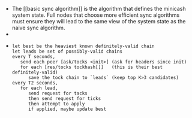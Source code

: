 - The [[basic sync algorithm]] is the algorithm that defines the minicash system state. Full nodes that choose more efficient sync algorithms must ensure they will lead to the same view of the system state as the naive sync algorithm.
-
- ```
  let best be the heaviest known definitely-valid chain
  let leads be set of possibly-valid chains
  every T seconds,
     send each peer [ask/tocks <init>] (ask for headers since init)
     for each [res/tocks tockhash[]]   (this is their best definitely-valid)
        save the tock chain to `leads` (keep top K>3 candidates)
  every T2 seconds, 
     for each lead,
        send request for tacks
        then send request for ticks
        then attempt to apply
        if applied, maybe update best
  ```